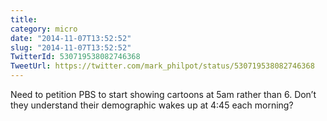```yaml
---
title: 
category: micro
date: "2014-11-07T13:52:52"
slug: "2014-11-07T13:52:52"
TwitterId: 530719538082746368
TweetUrl: https://twitter.com/mark_philpot/status/530719538082746368
---
```


Need to petition PBS to start showing cartoons at 5am rather than 6. Don’t they
understand their demographic wakes up at 4:45 each morning?
